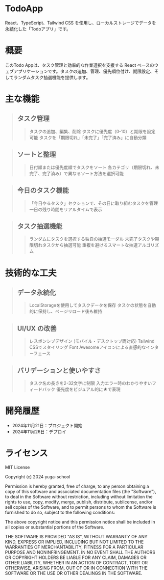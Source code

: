 # TodoApp
React、TypeScript、Tailwind CSS を使用し、ローカルストレージでデータを永続化した「Todoアプリ」です。

# 概要
このTodo Appは、タスク管理と効率的な作業選択を支援する React ベースのウェブアプリケーションです。タスクの追加、管理、優先順位付け、期限設定、そしてランダムタスク抽選機能を提供します。
# 主な機能
> ## タスク管理
>> タスクの追加、編集、削除
>> タスクに優先度（0-10）と期限を設定可能
>> タスクを「期限切れ」「未完了」「完了済み」に自動分類

> ## ソートと整理
>> 日付順または優先度順でタスクをソート
>> 各カテゴリ（期限切れ、未完了、完了済み）で異なるソート方法を選択可能

> ## 今日のタスク機能
>>「今日やるタスク」セクションで、その日に取り組むタスクを管理
>> 一日の残り時間をリアルタイムで表示

> ## タスク抽選機能
>> ランダムにタスクを選択する独自の抽選モーダル
>> 未完了タスクや期限切れタスクから抽選可能
>> 重複を避けるスマートな抽選アルゴリズム

# 技術的な工夫
> ## データ永続化
>> LocalStorageを使用してタスクデータを保存
>> タスクの状態を自動的に保持し、ページリロード後も維持

> ## UI/UX の改善
>> レスポンシブデザイン (モバイル・デスクトップ両対応)
>> Tailwind CSSでスタイリング
>> Font Awesomeアイコンによる直感的なインターフェース

> ## バリデーションと使いやすさ
>> タスク名の長さを2-32文字に制限
>> 入力エラー時のわかりやすいフィードバック
>> 優先度をビジュアル的に★で表現

# 開発履歴
- 2024年11月21日：プロジェクト開始
- 2024年11月26日：デプロイ

# ライセンス

MIT License

Copyright (c) 2024 yuga-school

Permission is hereby granted, free of charge, to any person obtaining a copy
of this software and associated documentation files (the "Software"), to deal
in the Software without restriction, including without limitation the rights
to use, copy, modify, merge, publish, distribute, sublicense, and/or sell
copies of the Software, and to permit persons to whom the Software is
furnished to do so, subject to the following conditions:

The above copyright notice and this permission notice shall be included in all
copies or substantial portions of the Software.

THE SOFTWARE IS PROVIDED "AS IS", WITHOUT WARRANTY OF ANY KIND, EXPRESS OR
IMPLIED, INCLUDING BUT NOT LIMITED TO THE WARRANTIES OF MERCHANTABILITY,
FITNESS FOR A PARTICULAR PURPOSE AND NONINFRINGEMENT. IN NO EVENT SHALL THE
AUTHORS OR COPYRIGHT HOLDERS BE LIABLE FOR ANY CLAIM, DAMAGES OR OTHER
LIABILITY, WHETHER IN AN ACTION OF CONTRACT, TORT OR OTHERWISE, ARISING FROM,
OUT OF OR IN CONNECTION WITH THE SOFTWARE OR THE USE OR OTHER DEALINGS IN THE
SOFTWARE.
